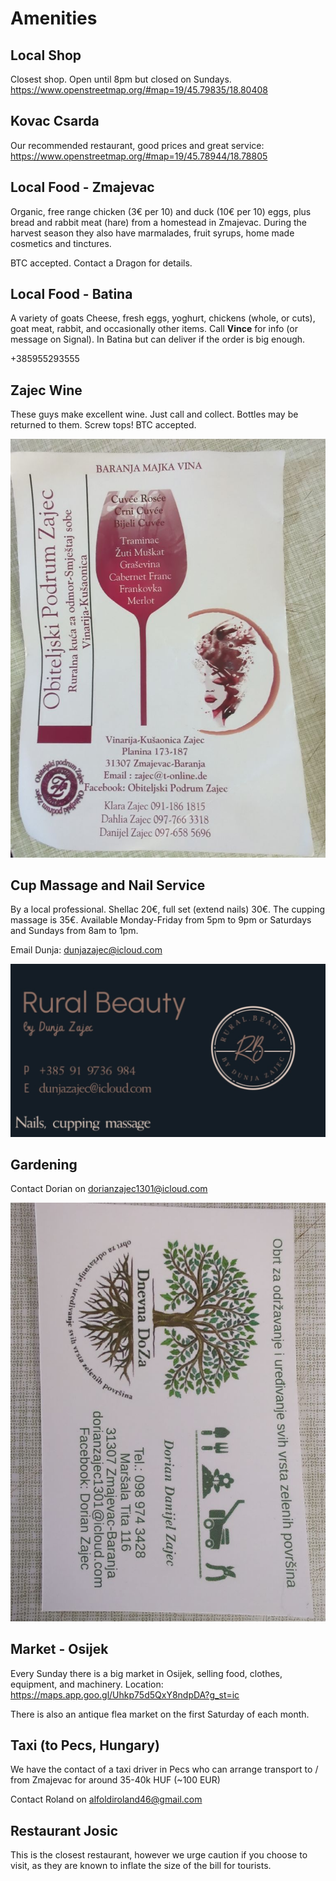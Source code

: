 # Amenities

## Local Shop

Closest shop.  Open until 8pm but closed on Sundays.  https://www.openstreetmap.org/#map=19/45.79835/18.80408

## Kovac Csarda

Our recommended restaurant, good prices and great service:  https://www.openstreetmap.org/#map=19/45.78944/18.78805

## Local Food - Zmajevac

Organic, free range chicken (3€ per 10) and duck (10€ per 10) eggs, plus bread and rabbit meat (hare) from a homestead in Zmajevac.
During the harvest season they also have marmalades, fruit syrups, home made cosmetics and tinctures.

BTC accepted.  Contact a Dragon for details.

## Local Food - Batina

A variety of goats Cheese, fresh eggs, yoghurt, chickens (whole, or cuts), goat meat, rabbit, and occasionally other items.  Call **Vince** for info (or message on Signal).  In Batina but can deliver if the order is big enough.

+385955293555

## Zajec Wine

These guys make excellent wine.  Just call and collect.  Bottles may be returned to them.  Screw tops!  BTC accepted.

![](static/assets/img/zajecwine.png)

## Cup Massage and Nail Service

By a local professional. Shellac 20€, full set (extend nails) 30€.  The cupping massage is 35€.
Available Monday-Friday from 5pm to 9pm or Saturdays and Sundays from 8am to 1pm.  

Email Dunja:  dunjazajec@icloud.com

![](static/assets/img/dunja.png)

## Gardening

Contact Dorian on dorianzajec1301@icloud.com

![](static/assets/img/gardening.png)

## Market - Osijek

Every Sunday there is a big market in Osijek, selling food, clothes, equipment, and machinery.  Location:  https://maps.app.goo.gl/Uhkp75d5QxY8ndpDA?g_st=ic

There is also an antique flea market on the first Saturday of each month.

## Taxi (to Pecs, Hungary)

We have the contact of a taxi driver in Pecs who can arrange transport to / from Zmajevac for around 35-40k HUF (~100 EUR)

Contact Roland on alfoldiroland46@gmail.com

## Restaurant Josic

This is the closest restaurant, however we urge caution if you choose to visit, as they are known to inflate the size of the bill for tourists.

